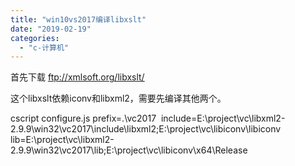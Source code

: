 ```yaml
---
title: "win10vs2017编译libxslt"
date: "2019-02-19"
categories: 
  - "c-计算机"
---
```


首先下载 ftp://xmlsoft.org/libxslt/

这个libxslt依赖iconv和libxml2，需要先编译其他两个。

cscript configure.js prefix=.\\vc2017  include=E:\\project\\vc\\libxml2-2.9.9\\win32\\vc2017\\include\\libxml2;E:\\project\\vc\\libiconv\\libiconv lib=E:\\project\\vc\\libxml2-2.9.9\\win32\\vc2017\\lib;E:\\project\\vc\\libiconv\\x64\\Release
